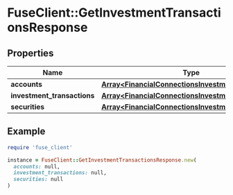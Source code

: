 # FuseClient::GetInvestmentTransactionsResponse

## Properties

| Name | Type | Description | Notes |
| ---- | ---- | ----------- | ----- |
| **accounts** | [**Array&lt;FinancialConnectionsInvestmentAccount&gt;**](FinancialConnectionsInvestmentAccount.md) |  | [optional] |
| **investment_transactions** | [**Array&lt;FinancialConnectionsInvestmentTransaction&gt;**](FinancialConnectionsInvestmentTransaction.md) |  | [optional] |
| **securities** | [**Array&lt;FinancialConnectionsInvestmentSecurity&gt;**](FinancialConnectionsInvestmentSecurity.md) |  | [optional] |

## Example

```ruby
require 'fuse_client'

instance = FuseClient::GetInvestmentTransactionsResponse.new(
  accounts: null,
  investment_transactions: null,
  securities: null
)
```

